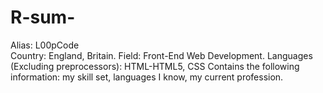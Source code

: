 # R-sum-
Alias: L00pCode<br>
Country: England, Britain.
Field: Front-End Web Development.
Languages (Excluding preprocessors): HTML-HTML5, CSS
Contains the following information: my skill set, languages I know, my current profession.
